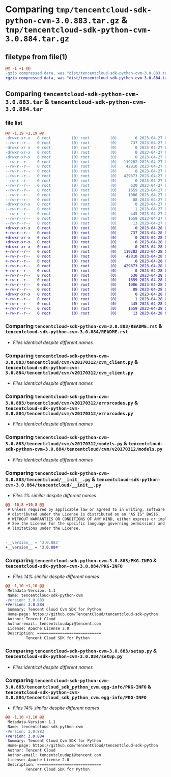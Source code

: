 # Comparing `tmp/tencentcloud-sdk-python-cvm-3.0.883.tar.gz` & `tmp/tencentcloud-sdk-python-cvm-3.0.884.tar.gz`

## filetype from file(1)

```diff
@@ -1 +1 @@
-gzip compressed data, was "dist/tencentcloud-sdk-python-cvm-3.0.883.tar", last modified: Thu Apr 27 00:26:32 2023, max compression
+gzip compressed data, was "dist/tencentcloud-sdk-python-cvm-3.0.884.tar", last modified: Fri Apr 28 02:10:21 2023, max compression
```

## Comparing `tencentcloud-sdk-python-cvm-3.0.883.tar` & `tencentcloud-sdk-python-cvm-3.0.884.tar`

### file list

```diff
@@ -1,19 +1,19 @@
-drwxr-xr-x   0 root         (0) root         (0)        0 2023-04-27 00:26:32.000000 tencentcloud-sdk-python-cvm-3.0.883/
--rw-r--r--   0 root         (0) root         (0)      737 2023-04-27 00:26:32.000000 tencentcloud-sdk-python-cvm-3.0.883/README.rst
-drwxr-xr-x   0 root         (0) root         (0)        0 2023-04-27 00:26:32.000000 tencentcloud-sdk-python-cvm-3.0.883/tencentcloud/
-drwxr-xr-x   0 root         (0) root         (0)        0 2023-04-27 00:26:32.000000 tencentcloud-sdk-python-cvm-3.0.883/tencentcloud/cvm/
-drwxr-xr-x   0 root         (0) root         (0)        0 2023-04-27 00:26:32.000000 tencentcloud-sdk-python-cvm-3.0.883/tencentcloud/cvm/v20170312/
--rw-r--r--   0 root         (0) root         (0)   119282 2023-04-27 00:26:32.000000 tencentcloud-sdk-python-cvm-3.0.883/tencentcloud/cvm/v20170312/cvm_client.py
--rw-r--r--   0 root         (0) root         (0)    42810 2023-04-27 00:26:32.000000 tencentcloud-sdk-python-cvm-3.0.883/tencentcloud/cvm/v20170312/errorcodes.py
--rw-r--r--   0 root         (0) root         (0)        0 2023-04-27 00:26:32.000000 tencentcloud-sdk-python-cvm-3.0.883/tencentcloud/cvm/v20170312/__init__.py
--rw-r--r--   0 root         (0) root         (0)   429673 2023-04-27 00:26:32.000000 tencentcloud-sdk-python-cvm-3.0.883/tencentcloud/cvm/v20170312/models.py
--rw-r--r--   0 root         (0) root         (0)        0 2023-04-27 00:26:32.000000 tencentcloud-sdk-python-cvm-3.0.883/tencentcloud/cvm/__init__.py
--rw-r--r--   0 root         (0) root         (0)      630 2023-04-27 00:26:32.000000 tencentcloud-sdk-python-cvm-3.0.883/tencentcloud/__init__.py
--rw-r--r--   0 root         (0) root         (0)     1659 2023-04-27 00:26:32.000000 tencentcloud-sdk-python-cvm-3.0.883/PKG-INFO
--rw-r--r--   0 root         (0) root         (0)     1006 2023-04-27 00:26:32.000000 tencentcloud-sdk-python-cvm-3.0.883/setup.py
--rw-r--r--   0 root         (0) root         (0)       88 2023-04-27 00:26:32.000000 tencentcloud-sdk-python-cvm-3.0.883/setup.cfg
-drwxr-xr-x   0 root         (0) root         (0)        0 2023-04-27 00:26:32.000000 tencentcloud-sdk-python-cvm-3.0.883/tencentcloud_sdk_python_cvm.egg-info/
--rw-r--r--   0 root         (0) root         (0)        1 2023-04-27 00:26:32.000000 tencentcloud-sdk-python-cvm-3.0.883/tencentcloud_sdk_python_cvm.egg-info/dependency_links.txt
--rw-r--r--   0 root         (0) root         (0)      445 2023-04-27 00:26:32.000000 tencentcloud-sdk-python-cvm-3.0.883/tencentcloud_sdk_python_cvm.egg-info/SOURCES.txt
--rw-r--r--   0 root         (0) root         (0)     1659 2023-04-27 00:26:32.000000 tencentcloud-sdk-python-cvm-3.0.883/tencentcloud_sdk_python_cvm.egg-info/PKG-INFO
--rw-r--r--   0 root         (0) root         (0)       13 2023-04-27 00:26:32.000000 tencentcloud-sdk-python-cvm-3.0.883/tencentcloud_sdk_python_cvm.egg-info/top_level.txt
+drwxr-xr-x   0 root         (0) root         (0)        0 2023-04-28 02:10:21.000000 tencentcloud-sdk-python-cvm-3.0.884/
+-rw-r--r--   0 root         (0) root         (0)      737 2023-04-28 02:10:21.000000 tencentcloud-sdk-python-cvm-3.0.884/README.rst
+drwxr-xr-x   0 root         (0) root         (0)        0 2023-04-28 02:10:21.000000 tencentcloud-sdk-python-cvm-3.0.884/tencentcloud/
+drwxr-xr-x   0 root         (0) root         (0)        0 2023-04-28 02:10:21.000000 tencentcloud-sdk-python-cvm-3.0.884/tencentcloud/cvm/
+drwxr-xr-x   0 root         (0) root         (0)        0 2023-04-28 02:10:21.000000 tencentcloud-sdk-python-cvm-3.0.884/tencentcloud/cvm/v20170312/
+-rw-r--r--   0 root         (0) root         (0)   119282 2023-04-28 02:10:21.000000 tencentcloud-sdk-python-cvm-3.0.884/tencentcloud/cvm/v20170312/cvm_client.py
+-rw-r--r--   0 root         (0) root         (0)    42810 2023-04-28 02:10:21.000000 tencentcloud-sdk-python-cvm-3.0.884/tencentcloud/cvm/v20170312/errorcodes.py
+-rw-r--r--   0 root         (0) root         (0)        0 2023-04-28 02:10:21.000000 tencentcloud-sdk-python-cvm-3.0.884/tencentcloud/cvm/v20170312/__init__.py
+-rw-r--r--   0 root         (0) root         (0)   429673 2023-04-28 02:10:21.000000 tencentcloud-sdk-python-cvm-3.0.884/tencentcloud/cvm/v20170312/models.py
+-rw-r--r--   0 root         (0) root         (0)        0 2023-04-28 02:10:21.000000 tencentcloud-sdk-python-cvm-3.0.884/tencentcloud/cvm/__init__.py
+-rw-r--r--   0 root         (0) root         (0)      630 2023-04-28 02:10:21.000000 tencentcloud-sdk-python-cvm-3.0.884/tencentcloud/__init__.py
+-rw-r--r--   0 root         (0) root         (0)     1659 2023-04-28 02:10:21.000000 tencentcloud-sdk-python-cvm-3.0.884/PKG-INFO
+-rw-r--r--   0 root         (0) root         (0)     1006 2023-04-28 02:10:21.000000 tencentcloud-sdk-python-cvm-3.0.884/setup.py
+-rw-r--r--   0 root         (0) root         (0)       88 2023-04-28 02:10:21.000000 tencentcloud-sdk-python-cvm-3.0.884/setup.cfg
+drwxr-xr-x   0 root         (0) root         (0)        0 2023-04-28 02:10:21.000000 tencentcloud-sdk-python-cvm-3.0.884/tencentcloud_sdk_python_cvm.egg-info/
+-rw-r--r--   0 root         (0) root         (0)        1 2023-04-28 02:10:21.000000 tencentcloud-sdk-python-cvm-3.0.884/tencentcloud_sdk_python_cvm.egg-info/dependency_links.txt
+-rw-r--r--   0 root         (0) root         (0)      445 2023-04-28 02:10:21.000000 tencentcloud-sdk-python-cvm-3.0.884/tencentcloud_sdk_python_cvm.egg-info/SOURCES.txt
+-rw-r--r--   0 root         (0) root         (0)     1659 2023-04-28 02:10:21.000000 tencentcloud-sdk-python-cvm-3.0.884/tencentcloud_sdk_python_cvm.egg-info/PKG-INFO
+-rw-r--r--   0 root         (0) root         (0)       13 2023-04-28 02:10:21.000000 tencentcloud-sdk-python-cvm-3.0.884/tencentcloud_sdk_python_cvm.egg-info/top_level.txt
```

### Comparing `tencentcloud-sdk-python-cvm-3.0.883/README.rst` & `tencentcloud-sdk-python-cvm-3.0.884/README.rst`

 * *Files identical despite different names*

### Comparing `tencentcloud-sdk-python-cvm-3.0.883/tencentcloud/cvm/v20170312/cvm_client.py` & `tencentcloud-sdk-python-cvm-3.0.884/tencentcloud/cvm/v20170312/cvm_client.py`

 * *Files identical despite different names*

### Comparing `tencentcloud-sdk-python-cvm-3.0.883/tencentcloud/cvm/v20170312/errorcodes.py` & `tencentcloud-sdk-python-cvm-3.0.884/tencentcloud/cvm/v20170312/errorcodes.py`

 * *Files identical despite different names*

### Comparing `tencentcloud-sdk-python-cvm-3.0.883/tencentcloud/cvm/v20170312/models.py` & `tencentcloud-sdk-python-cvm-3.0.884/tencentcloud/cvm/v20170312/models.py`

 * *Files identical despite different names*

### Comparing `tencentcloud-sdk-python-cvm-3.0.883/tencentcloud/__init__.py` & `tencentcloud-sdk-python-cvm-3.0.884/tencentcloud/__init__.py`

 * *Files 1% similar despite different names*

```diff
@@ -10,8 +10,8 @@
 # Unless required by applicable law or agreed to in writing, software
 # distributed under the License is distributed on an "AS IS" BASIS,
 # WITHOUT WARRANTIES OR CONDITIONS OF ANY KIND, either express or implied.
 # See the License for the specific language governing permissions and
 # limitations under the License.
 
 
-__version__ = '3.0.883'
+__version__ = '3.0.884'
```

### Comparing `tencentcloud-sdk-python-cvm-3.0.883/PKG-INFO` & `tencentcloud-sdk-python-cvm-3.0.884/PKG-INFO`

 * *Files 14% similar despite different names*

```diff
@@ -1,10 +1,10 @@
 Metadata-Version: 1.1
 Name: tencentcloud-sdk-python-cvm
-Version: 3.0.883
+Version: 3.0.884
 Summary: Tencent Cloud Cvm SDK for Python
 Home-page: https://github.com/TencentCloud/tencentcloud-sdk-python
 Author: Tencent Cloud
 Author-email: tencentcloudapi@tencent.com
 License: Apache License 2.0
 Description: ============================
         Tencent Cloud SDK for Python
```

### Comparing `tencentcloud-sdk-python-cvm-3.0.883/setup.py` & `tencentcloud-sdk-python-cvm-3.0.884/setup.py`

 * *Files identical despite different names*

### Comparing `tencentcloud-sdk-python-cvm-3.0.883/tencentcloud_sdk_python_cvm.egg-info/PKG-INFO` & `tencentcloud-sdk-python-cvm-3.0.884/tencentcloud_sdk_python_cvm.egg-info/PKG-INFO`

 * *Files 14% similar despite different names*

```diff
@@ -1,10 +1,10 @@
 Metadata-Version: 1.1
 Name: tencentcloud-sdk-python-cvm
-Version: 3.0.883
+Version: 3.0.884
 Summary: Tencent Cloud Cvm SDK for Python
 Home-page: https://github.com/TencentCloud/tencentcloud-sdk-python
 Author: Tencent Cloud
 Author-email: tencentcloudapi@tencent.com
 License: Apache License 2.0
 Description: ============================
         Tencent Cloud SDK for Python
```

